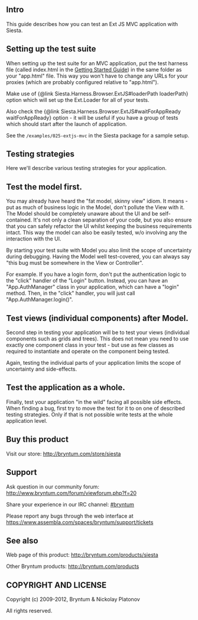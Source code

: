 Intro
---------

This guide describes how you can test an Ext JS MVC application with Siesta.

Setting up the test suite
---------

When setting up the test suite for an MVC application, put the test harness file (called index.html in the 
<a href="#!/guide/siesta_getting_started">Getting Started Guide</a>) in the same folder as your "app.html" file.
This way you won't have to change any URLs for your proxies (which are probably configured relative to "app.html").

Make use of {@link Siesta.Harness.Browser.ExtJS#loaderPath loaderPath} option which will set up the Ext.Loader for all of your tests. 

Also check the {@link Siesta.Harness.Browser.ExtJS#waitForAppReady waitForAppReady} option - it will be useful if you have a group of tests which should start
after the launch of application.

See the `/examples/025-extjs-mvc` in the Siesta package for a sample setup.

Testing strategies
---------

Here we'll describe various testing strategies for your application.


Test the model first.
---------

You may already have heard the "fat model, skinny view" idiom. It means - put as much of business logic in the Model, don't pollute the View with it.
The Model should be completely unaware about the UI and be self-contained. It's not only a clean separation of your code, but you also ensure that you can safely
refactor the UI whilst keeping the business requirements intact. This way the model can also be easily tested, w/o involving any the interaction with the UI.

By starting your test suite with Model you also limit the scope of uncertainty during debugging. Having the Model well test-covered, you can always say 
"this bug must be somewhere in the View or Controller". 

For example. If you have a login form, don't put the authentication logic to the "click" handler of the "Login" button.
Instead, you can have an "App.AuthManager" class in your application, which can have a "login" method.
Then, in the "click" handler, you will just call "App.AuthManager.login()".  


Test views (individual components) after Model.
---------

Second step in testing your application will be to test your views (individual components such as grids and trees). This does not mean you need to use exactly one component class in your test - 
but use as few classes as required to instantiate and operate on the component being tested. 

Again, testing the individual parts of your application limits the scope of uncertainty and side-effects.


Test the application as a whole.
---------

Finally, test your application "in the wild" facing all possible side effects. When finding a bug, first try to move the test for it to on one of described testing strategies.
Only if that is not possible write tests at the whole application level.


Buy this product
---------

Visit our store: <http://bryntum.com/store/siesta>


Support
---------

Ask question in our community forum: <http://www.bryntum.com/forum/viewforum.php?f=20>

Share your experience in our IRC channel: [#bryntum](http://webchat.freenode.net/?randomnick=1&channels=bryntum&prompt=1)

Please report any bugs through the web interface at <https://www.assembla.com/spaces/bryntum/support/tickets>


See also
---------

Web page of this product: <http://bryntum.com/products/siesta>

Other Bryntum products: <http://bryntum.com/products>


COPYRIGHT AND LICENSE
---------

Copyright (c) 2009-2012, Bryntum & Nickolay Platonov

All rights reserved.